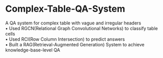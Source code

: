 # Complex-Table-QA-System
A QA system for complex table with vague and irregular headers  
• Used RGCN(Relational Graph Convolutional Networks) to classify table cells  
• Used RCI(Row Column Intersection) to predict answers  
• Built a RAG(Retrieval-Augmented Generation) System to achieve knowledge-base-level QA